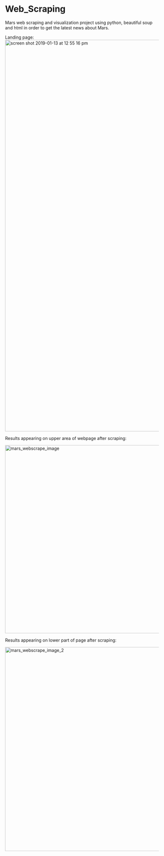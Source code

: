 # Web_Scraping
Mars web scraping and visualization project using python, beautiful soup and html in order to get the latest news about Mars.

Landing page:
<img width="1280" alt="screen shot 2019-01-13 at 12 55 16 pm" src="https://user-images.githubusercontent.com/32849807/51091356-a418a300-173e-11e9-95ec-0e4a5b95479c.png">

Results appearing on upper area of webpage after scraping:

<img width="615" alt="mars_webscrape_image" src="https://user-images.githubusercontent.com/32849807/51091370-d2967e00-173e-11e9-88af-4f1ff144d802.png">


Results appearing on lower part of page after scraping:

<img width="667" alt="mars_webscrape_image_2" src="https://user-images.githubusercontent.com/32849807/51091347-83e8e400-173e-11e9-978b-e08e8ab54919.png">
